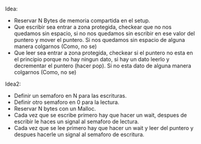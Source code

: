 Idea: 

- Reservar N Bytes de memoria compartida en el setup. 
- Que escribir sea entrar a zona protegida, checkear que no nos quedamos sin espacio, si no nos quedamos sin escribir en ese valor del puntero y mover el puntero. Si nos quedamos sin espacio de alguna manera colgarnos (Como, no se)
- Que leer sea entrar a zona protegida, checkear si el puntero no esta en el principio porque no hay ningun dato, si hay un dato leerlo y decrementar el puntero (hacer pop). Si no esta dato de alguna manera colgarnos (Como, no se)

Idea2: 

- Definir un semaforo en N para las escrituras. 
- Definir otro semaforo en 0 para la lectura.
- Reservar N bytes con un Malloc. 
- Cada vez que se escribe primero hay que hacer un wait, despues de escribir le haces un signal al semaforo de lectura. 
- Cada vez que se lee primero hay que hacer un wait y leer del puntero y despues hacerle un signal al semaforo de escritura. 
